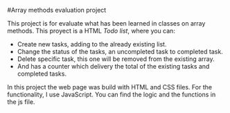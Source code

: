 #Array methods evaluation project 

This project is for evaluate what has been learned in classes on array methods. This proyect is a HTML *Todo list*, where you can:  
* Create new tasks, adding to the already existing list.  
* Change the status of the tasks, an uncompleted task to completed task.  
* Delete specific task, this one will be removed from the existing array.  
* And has a counter which delivery the total of the existing tasks and completed tasks.  

In this project the web page was build with HTML and CSS files. For the functionality, I use JavaScript. You can find the logic and the functions in the js file.
